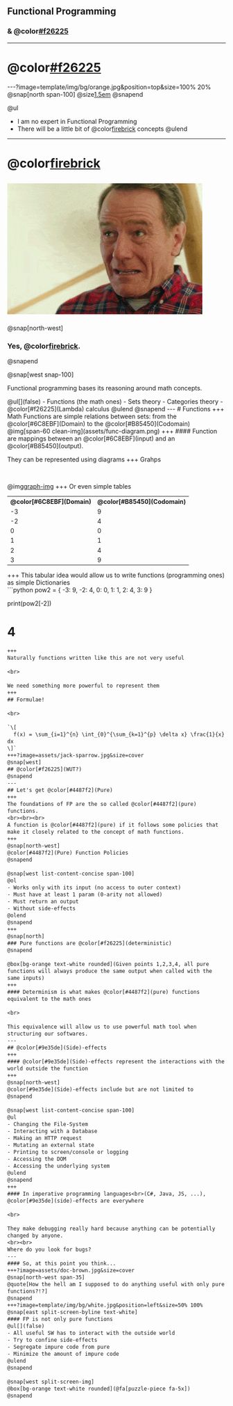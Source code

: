 ## Functional Programming
### & @color[#f26225](Lambdas)
---
# @color[#f26225](DISCLAIMER)
---?image=template/img/bg/orange.jpg&position=top&size=100% 20%
@snap[north span-100]
@size[1.5em](DISCLAIMER)
@snapend

@ul
- I am no expert in Functional Programming
- There will be a little bit of @color[firebrick](math) concepts
@ulend
---
<!-- ?image=template/img/bg/orange.jpg&position=left&size=35% 100% -->
# @color[firebrick](MATH?!?!)
![angry](assets/angry-brian-opt.gif)
---
@snap[north-west]
### Yes, @color[firebrick](Math).
@snapend

@snap[west snap-100]
<p>Functional programming bases its reasoning around math concepts.</p>
@ul[](false)
- Functions (the math ones)
- Sets theory
- Categories theory
- @color[#f26225](Lambda) calculus
@ulend
@snapend
---
# Functions
+++
Math Functions are simple relations between sets: from the @color[#6C8EBF](Domain) to the @color[#B85450](Codomain)
@img[span-60 clean-img](assets/func-diagram.png)
+++
#### Function are mappings between an @color[#6C8EBF](input) and an @color[#B85450](output).

<br>

They can be represented using diagrams
+++
Grahps

<br>

@img[graph-img](assets/func-graph.png)
+++
Or even simple tables


<table class="fragment text-center">
  <tr>
    <th>@color[#6C8EBF](Domain)</th>
    <th>@color[#B85450](Codomain)</th>
  </tr>
  <tr>
    <td>-3</td>
    <td>9</td>
  </tr>
  <tr>
    <td>-2</td>
    <td>4</td>
  </tr>
  <tr>
    <td>0</td>
    <td>0</td>
  </tr>
  <tr>
    <td>1</td>
    <td>1</td>
  </tr>
  <tr>
    <td>2</td>
    <td>4</td>
  </tr>
  <tr>
    <td>3</td>
    <td>9</td>
  </tr>
</table>
+++
This tabular idea would allow us to write functions (programming ones) as simple Dictionaries
<br>
```python
pow2 = {
  -3: 9,
  -2: 4,
  0: 0,
  1: 1,
  2: 4,
  3: 9
}

print(pow2[-2])
# 4
```
+++
Naturally functions written like this are not very useful

<br>

We need something more powerful to represent them
+++
## Formulae!

<br>

`\[
  f(x) = \sum_{i=1}^{n} \int_{0}^{\sum_{k=1}^{p} \delta x} \frac{1}{x} dx
\]`
+++?image=assets/jack-sparrow.jpg&size=cover
@snap[west]
## @color[#f26225](WUT?)
@snapend
---
## Let's get @color[#4487f2](Pure)
+++
The foundations of FP are the so called @color[#4487f2](pure) functions.
<br><br><br>
A function is @color[#4487f2](pure) if it follows some policies that make it closely related to the concept of math functions.
+++
@snap[north-west]
@color[#4487f2](Pure) Function Policies
@snapend

@snap[west list-content-concise span-100]
@ol
- Works only with its input (no access to outer context)
- Must have at least 1 param (0-arity not allowed)
- Must return an output
- Without side-effects
@olend
@snapend
+++
@snap[north]
### Pure functions are @color[#f26225](deterministic)
@snapend

@box[bg-orange text-white rounded](Given points 1,2,3,4, all pure functions will always produce the same output when called with the same inputs)
+++
#### Determinism is what makes @color[#4487f2](pure) functions equivalent to the math ones

<br>

This equivalence will allow us to use powerful math tool when structuring our softwares.
---
## @color[#9e35de](Side)-effects
+++
#### @color[#9e35de](Side)-effects represent the interactions with the world outside the function
+++
@snap[north-west]
@color[#9e35de](Side)-effects include but are not limited to
@snapend

@snap[west list-content-concise span-100]
@ul
- Changing the File-System
- Interacting with a Database
- Making an HTTP request
- Mutating an external state
- Printing to screen/console or logging
- Accessing the DOM
- Accessing the underlying system
@ulend
@snapend
+++
#### In imperative programming languages<br>(C#, Java, JS, ...), @color[#9e35de](side)-effects are everywhere

<br>

They make debugging really hard because anything can be potentially changed by anyone.
<br><br>
Where do you look for bugs?
---
#### So, at this point you think...
+++?image=assets/doc-brown.jpg&size=cover
@snap[north-west span-35]
@quote[How the hell am I supposed to do anything useful with only pure functions?!?]
@snapend
+++?image=template/img/bg/white.jpg&position=left&size=50% 100%
@snap[east split-screen-byline text-white]
#### FP is not only pure functions
@ul[](false)
- All useful SW has to interact with the outside world
- Try to confine side-effects
- Segregate impure code from pure
- Minimize the amount of impure code
@ulend
@snapend

@snap[west split-screen-img]
@box[bg-orange text-white rounded](@fa[puzzle-piece fa-5x])
@snapend
